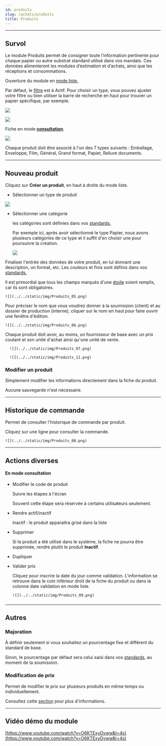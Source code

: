 ```yaml
---
id: produits
slug: /achats/produits
title: Produits
---
```


---

## Survol

Le module Produits permet de consigner toute l’information pertinente pour chaque papier ou autre substrat standard utilisé dans vos mandats. Ces données alimenteront les modules d’estimation et d’achats, ainsi que les réceptions et consommations.

Ouverture du module en [mode liste.](../03-Fonctionnalités%20générales/02-navigation.md#mode-liste)

Par défaut, le [filtre](../03-Fonctionnalités%20générales/02-navigation.md#filtres-et-tris) est à Actif.
Pour choisir un type, vous pouvez ajuster votre filtre ou bien utiliser la barre de recherche en haut pour trouver un papier spécifique, par exemple.

![](../../static/img/Produits_01.png)

![](../../static/img/Produits_02.png)

Fiche en mode [**consultation**](../03-Fonctionnalités%20générales/02-navigation.md#mode-consultation).

![](../../static/img/Produits_03.png)

Chaque produit doit être associé à l'un des 7 types suivants : Emballage, Enveloppe, Film, Général, Grand format, Papier, Reliure documents.

---

## Nouveau produit

Cliquez sur **Créer un produit**, en haut à droite du mode liste.

- Sélectionner un type de produit

![](../../static/img/Produits_04.png)

- Sélectionner une catégorie

  les catégories sont définies dans vos [standards.](../09-Paramètres/04-standards.md#catégories)

  Par exemple ici, après avoir sélectionné le type Papier, nous avons plusieurs catégories de ce type et il suffit d'en choisir une pour poursuivre la création.

  ![](../../static/img/Produits_10.png)

Finaliser l'entrée des données de votre produit, en lui donnant une description, un format, etc.
Les couleurs et finis sont définis dans vos [standards.](../09-Paramètres/04-standards.md#couleurs-et-finis)

Il est primordial que tous les champs marqués d'une [étoile](../03-Fonctionnalités%20générales/04-champs.md#champs-obligatoires) soient remplis, car ils sont obligatoires.

    ![](../../static/img/Produits_05.png)

Pour préciser le nom que vous voudrez donner à la soumission (client) et au dossier de production (interne), cliquer sur le nom en haut pour faire ouvrir une fenêtre d'édition.

    ![](../../static/img/Produits_06.png)

Chaque produit doit avoir, au moins, un fournisseur de base avec un prix coutant et son unité d'achat ainsi qu'une unité de vente.

      ![](../../static/img/Produits_07.png)

      ![](../../static/img/Produits_11.png)

### Modifier un produit

Simplement modifier les informations directement dans la fiche du produit.

Aucune sauvegarde n'est nécessaire.

---

## Historique de commande

Permet de consulter l'historique de commande par produit.

Cliquez sur une ligne pour consulter la commande.

    ![](../../static/img/Produits_08.png)

---

## Actions diverses

#### En mode consultation

- Modifier le code de produit

  Suivre les étapes à l'écran

  Souvent cette étape sera réservée à certains utilisateurs seulement.

- Rendre actif/inactif

  Inactif : le produit apparaitra grisé dans la liste

- Supprimer

  Si le produit a été utilisé dans le système, la fiche ne pourra être supprimée, rendre plutôt le produit **Inactif**.

- Dupliquer
- Valider prix

  Cliquez pour inscrire la date du jour comme validation. L'information se retrouve dans le coin inférieur droit de la fiche du produit ou dans la colonne date validation en mode liste.

      ![](../../static/img/Produits_09.png)

###

---

## Autres

### Majoration

À définir seulement si vous souhaitez un pourcentage fixe et différent du standard de base.

Sinon, le pourcentage par défaut sera celui saisi dans vos [standards](../09-Paramètres/04-standards.md#majoration-valeurs-par-défaut-et-réquisitions), au moment de la soumission.

### Modification de prix

Permet de modifier le prix sur plusieurs produits en même temps ou individuellement.

Consultez cette [section](../06-Achats/04-prixproduits.md) pour plus d'informations.

---

## Vidéo démo du module

[https://www.youtube.com/watch?v=O6KTExyDvww&t=4s](https://www.youtube.com/watch?v=O6KTExyDvww&t=4s)
